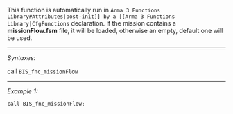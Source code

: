 This function is automatically run in `Arma 3 Functions Library#Attributes|post-init]] by a [[Arma 3 Functions Library|CfgFunctions` declaration. If the mission contains a **missionFlow.fsm** file, it will be loaded, otherwise an empty, default one will be used.


---
*Syntaxes:*

call `BIS_fnc_missionFlow`

---
*Example 1:*

```sqf
call BIS_fnc_missionFlow;
```